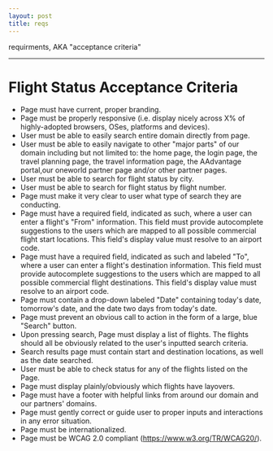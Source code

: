```yaml
---
layout: post
title: reqs
---
```

requirments, AKA "acceptance criteria"

***

# Flight Status Acceptance Criteria

+ Page must have current, proper branding.
+ Page must be properly responsive (i.e. display nicely across X% of highly-adopted browsers, OSes, platforms and devices).
+ User must be able to easily search entire domain directly from page.
+ User must be able to easily navigate to other "major parts" of our domain including but not limited to: the home page, the login page, the travel planning page, the travel information page, the AAdvantage portal,our oneworld partner page and/or other partner pages.
+ User must be able to search for flight status by city.
+ User must be able to search for flight status by flight number.
+ Page must make it very clear to user what type of search they are conducting.
+ Page must have a required field, indicated as such, where a user can enter a flight's "From" information. This field must provide autocomplete suggestions to the users which are mapped to all possible commercial flight start locations. This field's display value must resolve to an airport code.
+ Page must have a required field, indicated as such and labeled "To", where a user can enter a flight's destination information. This field must provide autocomplete suggestions to the users which are mapped to all possible commercial flight destinations. This field's display value must resolve to an airport code.
+ Page must contain a drop-down labeled "Date" containing today's date, tomorrow's date, and the date two days from today's date.
+ Page must prevent an obvious call to action in the form of a large, blue "Search" button.
+ Upon pressing search, Page must display a list of flights.  The flights should all be obviously related to the user's inputted search criteria.
+ Search results page must contain start and destination locations, as well as the date searched.
+ User must be able to check status for any of the flights listed on the Page.
+ Page must display plainly/obviously which flights have layovers.
+ Page must have a footer with helpful links from around our domain and our partners' domains.
+ Page must gently correct or guide user to proper inputs and interactions in any error situation.
+ Page must be internationalized.
+ Page must be WCAG 2.0 compliant (https://www.w3.org/TR/WCAG20/).
